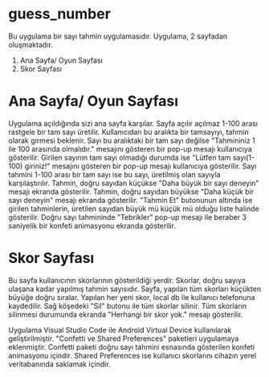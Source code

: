 # guess_number

Bu uygulama bir sayı tahmin uygulamasıdır. Uygulama, 2 sayfadan oluşmaktadır.

1. Ana Sayfa/ Oyun Sayfası
2. Skor Sayfası

# Ana Sayfa/ Oyun Sayfası

Uygulama açıldığında sizi ana sayfa karşılar. Sayfa açılır açılmaz 1-100 arası rastgele bir tam sayı üretilir.
Kullanıcıdan bu aralıkta bir tamsayıyı, tahmin olarak girmesi beklenir. Sayı bu aralıktaki bir tam sayı değilse "Tahmininiz 1 ile 100 arasında olmalıdır." mesajını gösteren bir pop-up mesajı kullanıcıya gösterilir.
Girilen sayının tam sayı olmadığı durumda ise "Lütfen tam sayı(1-100) giriniz!" mesajını gösteren bir pop-up mesajı kullanıcıya gösterilir.
Sayı tahmini 1-100 arası bir tam sayı ise bu sayı, üretilmiş olan sayıyla karşılaştırılır.
Tahmin, doğru sayıdan küçükse "Daha büyük bir sayı deneyin" mesajı ekranda gösterilir.
Tahmin, doğru sayıdan büyükse "Daha küçük bir sayı deneyin" mesajı ekranda gösterilir.
"Tahmin Et" butonunun altında ise girilen tahminlerin, üretilen sayıdan büyük mü küçük mü olduğu liste halinde gösterilir.
Doğru sayı tahmininde "Tebrikler" pop-up mesajı ile beraber 3 saniyelik bir konfeti animasyonu ekranda gösterilir.

# Skor Sayfası

Bu sayfa kullanıcının skorlarının gösterildiği yerdir. Skorlar, doğru sayıya ulaşana kadar yapılmış tahmin sayısıdır.
Sayfa, yapılan tüm skorları küçükten büyüğe doğru sıralar. Yapılan her yeni skor, local db ile kullanıcı telefonuna kaydedilir.
Sağ köşedeki "Sil" butonu ile tüm skorlar silinir. Tüm skorların silinmesi durumunda ekranda "Herhangi bir skor yok." mesajı gösterilir.

Uygulama Visual Studio Code ile Android Virtual Device kullanılarak geliştirilmiştir. 
"Confetti ve Shared Preferences" paketleri uygulamaya eklenmiştir.
Confetti paketi doğru sayı tahmini esnasında gösterilen konfeti animasyonu içindir.
Shared Preferences ise kullanıcı skorlarını cihazın yerel veritabanında saklamak içindir.  




 
 
   
